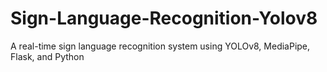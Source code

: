# Sign-Language-Recognition-Yolov8
A real-time sign language recognition system using YOLOv8, MediaPipe, Flask, and Python
